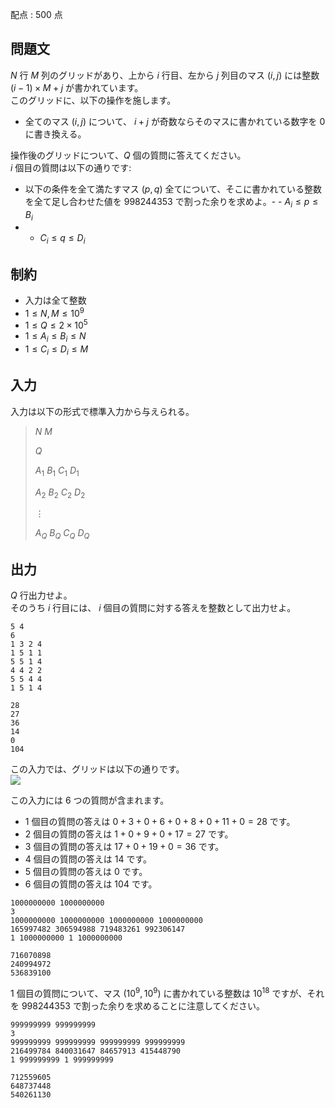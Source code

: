 配点 : $500$ 点

## 問題文

$N$ 行 $M$ 列のグリッドがあり、上から $i$ 行目、左から $j$ 列目のマス $(i,j)$ には整数 $(i-1) \times M + j$ が書かれています。<br>
このグリッドに、以下の操作を施します。  

- 全てのマス $(i,j)$ について、 $i+j$ が奇数ならそのマスに書かれている数字を $0$ に書き換える。

操作後のグリッドについて、$Q$ 個の質問に答えてください。<br>
$i$ 個目の質問は以下の通りです:

- 以下の条件を全て満たすマス $(p,q)$ 全てについて、そこに書かれている整数を全て足し合わせた値を $998244353$ で割った余りを求めよ。-   - $A_i \le p \le B_i$
-   - $C_i \le q \le D_i$

## 制約

- 入力は全て整数
- $1 \le N,M \le 10^9$
- $1 \le Q \le 2 \times 10^5$
- $1 \le A_i \le B_i \le N$
- $1 \le C_i \le D_i \le M$

## 入力

入力は以下の形式で標準入力から与えられる。

> $N$ $M$
> 
> $Q$
> 
> $A_1$ $B_1$ $C_1$ $D_1$
> 
> $A_2$ $B_2$ $C_2$ $D_2$
> 
> $\vdots$
> 
> $A_Q$ $B_Q$ $C_Q$ $D_Q$

## 出力

$Q$ 行出力せよ。<br>
そのうち $i$ 行目には、 $i$ 個目の質問に対する答えを整数として出力せよ。

```input1
5 4
6
1 3 2 4
1 5 1 1
5 5 1 4
4 4 2 2
5 5 4 4
1 5 1 4
```

```output1
28
27
36
14
0
104
```

この入力では、グリッドは以下の通りです。<br>
![](https://img.atcoder.jp/abc269/81d92debe7aa949266f3a00cff13b513.png)

この入力には $6$ つの質問が含まれます。

- $1$ 個目の質問の答えは $0+3+0+6+0+8+0+11+0=28$ です。
- $2$ 個目の質問の答えは $1+0+9+0+17=27$ です。
- $3$ 個目の質問の答えは $17+0+19+0=36$ です。
- $4$ 個目の質問の答えは $14$ です。
- $5$ 個目の質問の答えは $0$ です。
- $6$ 個目の質問の答えは $104$ です。

```input2
1000000000 1000000000
3
1000000000 1000000000 1000000000 1000000000
165997482 306594988 719483261 992306147
1 1000000000 1 1000000000
```

```output2
716070898
240994972
536839100
```

$1$ 個目の質問について、マス $(10^9,10^9)$ に書かれている整数は $10^{18}$ ですが、それを $998244353$ で割った余りを求めることに注意してください。

```input3
999999999 999999999
3
999999999 999999999 999999999 999999999
216499784 840031647 84657913 415448790
1 999999999 1 999999999
```

```output3
712559605
648737448
540261130
```
